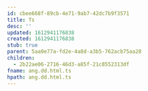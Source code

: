 ```yaml
---
id: cbee668f-89cb-4e71-9ab7-42dc7b9f3571
title: Ts
desc: ''
updated: 1612941176838
created: 1612941176838
stub: true
parent: 5aa0e77a-fd2e-4a8d-a3b5-762acb75aa28
children:
  - 2b22ae06-2716-46d3-a85f-21c8552313df
fname: ang.dd.html.ts
hpath: ang.dd.html.ts
---
```



